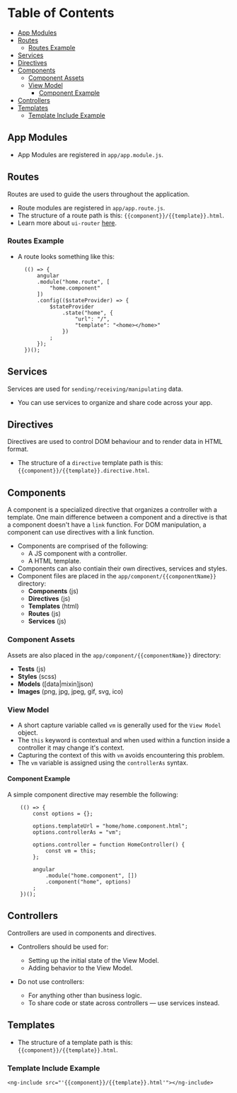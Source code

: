 # Table of Contents

* [App Modules](#AppModules)
* [Routes](#Routes)
	* [Routes Example](#RoutesExample)
* [Services](#Services)
* [Directives](#Directives)
* [Components](#Components)
	* [Component Assets](#ComponentAssets)
	* [View Model](#ViewModel)
		* [Component Example](#ComponentExample)
* [Controllers](#Controllers)
* [Templates](#Templates)
	* [Template Include Example](#TemplateIncludeExample)

##  <a name='AppModules'></a>App Modules
- App Modules are registered in `app/app.module.js`.

##  <a name='Routes'></a>Routes
Routes are used to guide the users throughout the application.
- Route modules are registered in `app/app.route.js`.
- The structure of a route path is this: `{{component}}/{{template}}.html`.
- Learn more about `ui-router` [here](https://github.com/angular-ui/ui-router).

###  <a name='RoutesExample'></a>Routes Example
- A route looks something like this:

		(() => {
			angular
			.module("home.route", [
				"home.component"
			])
			.config(($stateProvider) => {
				$stateProvider
					.state("home", {
						"url": "/",
						"template": "<home></home>"
					})
				;
			});
		})();

##  <a name='Services'></a>Services
Services are used for `sending/receiving/manipulating` data.
- You can use services to organize and share code across your app.

##  <a name='Directives'></a>Directives
Directives are used to control DOM behaviour and to render data in HTML format.
- The structure of a `directive` template path is this: `{{component}}/{{template}}.directive.html`.

##  <a name='Components'></a>Components
A component is a specialized directive that organizes a controller with a template. One main difference between a component and a directive is that a component doesn't have a `link` function. For DOM manipulation, a component can use directives with a link function.

- Components are comprised of the following:
	- A JS component with a controller.
	- A HTML template.
- Components can also contiain their own directives, services and styles.
- Component files are placed in the `app/component/{{componentName}}` directory:
	- **Components** (js)
	- **Directives** (js)
	- **Templates** (html)
	- **Routes** (js)
	- **Services** (js)

###  <a name='ComponentAssets'></a>Component Assets
Assets are also placed in the `app/component/{{componentName}}` directory:
- **Tests** (js)
- **Styles** (scss)
- **Models** ([data|mixin]json)
- **Images** (png, jpg, jpeg, gif, svg, ico)

###  <a name='ViewModel'></a>View Model
- A short capture variable called `vm` is generally used for the `View Model` object.
- The `this` keyword is contextual and when used within a function inside a controller it may change it's context.
- Capturing the context of this with `vm` avoids encountering this problem.
- The `vm` variable is assigned using the `controllerAs` syntax.

####  <a name='ComponentExample'></a>Component Example
A simple component directive may resemble the following:

		(() => {
			const options = {};
			
			options.templateUrl = "home/home.component.html";
			options.controllerAs = "vm";
			
			options.controller = function HomeController() {
				const vm = this;
			};
			
			angular
				.module("home.component", [])
				.component("home", options)
			;
		})();

##  <a name='Controllers'></a>Controllers
Controllers are used in components and directives.

- Controllers should be used for:
	- Setting up the initial state of the View Model.
	- Adding behavior to the View Model.

- Do not use controllers:
	- For anything other than business logic.
	- To share code or state across controllers — use services instead.

##  <a name='Templates'></a>Templates
- The structure of a template path is this: `{{component}}/{{template}}.html`.

###  <a name='TemplateIncludeExample'></a>Template Include Example

	<ng-include src="'{{component}}/{{template}}.html'"></ng-include>

